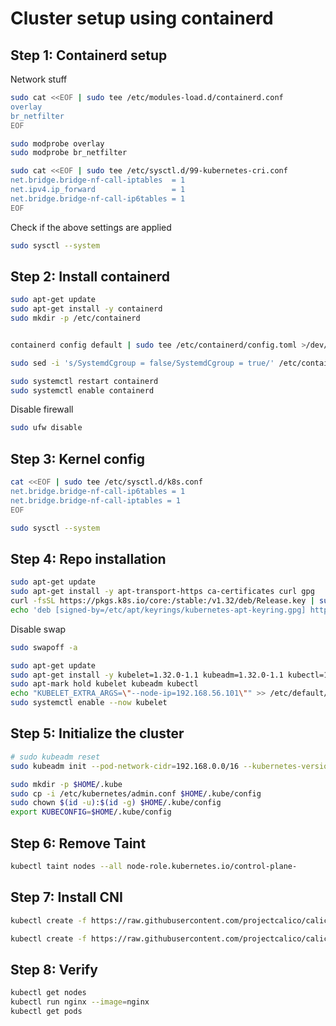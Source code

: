 # Cluster setup using containerd

## Step 1: Containerd setup

Network stuff

```bash
sudo cat <<EOF | sudo tee /etc/modules-load.d/containerd.conf
overlay
br_netfilter
EOF

sudo modprobe overlay
sudo modprobe br_netfilter

sudo cat <<EOF | sudo tee /etc/sysctl.d/99-kubernetes-cri.conf
net.bridge.bridge-nf-call-iptables  = 1
net.ipv4.ip_forward                 = 1
net.bridge.bridge-nf-call-ip6tables = 1
EOF
```

Check if the above settings are applied

```bash
sudo sysctl --system
```

## Step 2: Install containerd

```bash
sudo apt-get update
sudo apt-get install -y containerd
sudo mkdir -p /etc/containerd


containerd config default | sudo tee /etc/containerd/config.toml >/dev/null

sudo sed -i 's/SystemdCgroup = false/SystemdCgroup = true/' /etc/containerd/config.toml

sudo systemctl restart containerd
sudo systemctl enable containerd
```

Disable firewall

```bash
sudo ufw disable
```

## Step 3: Kernel config

```bash
cat <<EOF | sudo tee /etc/sysctl.d/k8s.conf
net.bridge.bridge-nf-call-ip6tables = 1
net.bridge.bridge-nf-call-iptables = 1
EOF
```

```bash
sudo sysctl --system
```

## Step 4: Repo installation

```bash
sudo apt-get update
sudo apt-get install -y apt-transport-https ca-certificates curl gpg
curl -fsSL https://pkgs.k8s.io/core:/stable:/v1.32/deb/Release.key | sudo gpg --dearmor -o /etc/apt/keyrings/kubernetes-apt-keyring.gpg
echo 'deb [signed-by=/etc/apt/keyrings/kubernetes-apt-keyring.gpg] https://pkgs.k8s.io/core:/stable:/v1.32/deb/ /' | sudo tee /etc/apt/sources.list.d/kubernetes.list
```

Disable swap

```bash
sudo swapoff -a
```

```bash
sudo apt-get update
sudo apt-get install -y kubelet=1.32.0-1.1 kubeadm=1.32.0-1.1 kubectl=1.32.0-1.1 cri-tools=1.32.0-1.1
sudo apt-mark hold kubelet kubeadm kubectl
echo "KUBELET_EXTRA_ARGS=\"--node-ip=192.168.56.101\"" >> /etc/default/kubelet
sudo systemctl enable --now kubelet
```

## Step 5: Initialize the cluster

```bash
# sudo kubeadm reset
sudo kubeadm init --pod-network-cidr=192.168.0.0/16 --kubernetes-version=1.32.0 --apiserver-advertise-address=192.168.56.101
```

```bash
sudo mkdir -p $HOME/.kube
sudo cp -i /etc/kubernetes/admin.conf $HOME/.kube/config
sudo chown $(id -u):$(id -g) $HOME/.kube/config
export KUBECONFIG=$HOME/.kube/config
```

## Step 6: Remove Taint

```bash
kubectl taint nodes --all node-role.kubernetes.io/control-plane-
```

## Step 7: Install CNI

```bash
kubectl create -f https://raw.githubusercontent.com/projectcalico/calico/v3.29.1/manifests/tigera-operator.yaml

kubectl create -f https://raw.githubusercontent.com/projectcalico/calico/v3.29.1/manifests/custom-resources.yaml
```

## Step 8: Verify

```bash
kubectl get nodes
kubectl run nginx --image=nginx
kubectl get pods
```